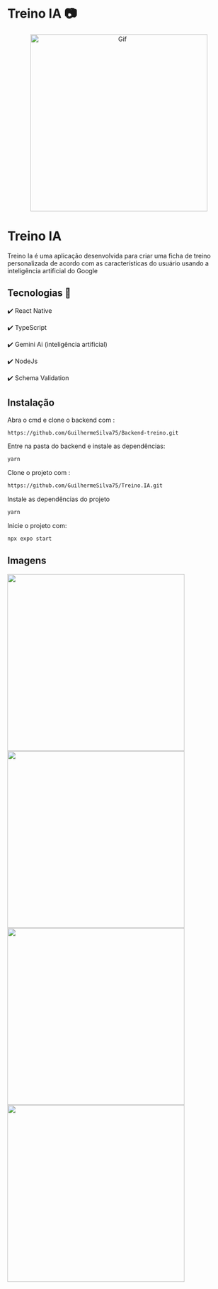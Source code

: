 # Treino IA 📷

<div align="center" >
<img height="400" alt="Gif" src="https://github.com/user-attachments/assets/187ebb63-aaae-4800-a0fb-93719b8d9afa"/>
</div>

# Treino IA

Treino Ia é uma aplicação desenvolvida para criar uma ficha de treino personalizada de acordo com as características do usuário usando a inteligência artificial do Google

## Tecnologias 🔨

✔️ React Native

✔️ TypeScript

✔️ Gemini Ai (inteligência artificial)

✔️ NodeJs

✔️ Schema Validation

## Instalação

Abra o cmd e clone o backend com :

````cmd
https://github.com/GuilhermeSilva75/Backend-treino.git
````

Entre na pasta do backend e instale as dependências:

````cmd
yarn
````

Clone o projeto com :

````cmd
https://github.com/GuilhermeSilva75/Treino.IA.git
````

Instale as dependências do projeto 

````cmd
yarn
````

Inicie o projeto com: 

````cmd
npx expo start
````

## Imagens

<div align="start">
<img src="https://github.com/user-attachments/assets/12f7dac9-1f72-498a-875f-519c6bf681ae" height="400">
<img src="https://github.com/user-attachments/assets/18462757-e98a-4ffd-a818-c2da5834f859" height="400">
<img src="https://github.com/user-attachments/assets/784610f9-6770-4e15-b2e8-16db1ff66237" height="400">
<img src="https://github.com/user-attachments/assets/f80bed57-fa1c-4bbe-998d-0da589b92c2a" height="400">

<div>
